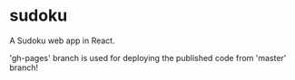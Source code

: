 # sudoku
A Sudoku web app in React.

'gh-pages' branch is used for deploying the published code from 'master' branch!
